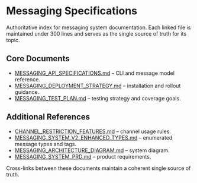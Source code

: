 # Messaging Specifications

Authoritative index for messaging system documentation. Each linked file is
maintained under 300 lines and serves as the single source of truth for its topic.

## Core Documents

- [MESSAGING_API_SPECIFICATIONS.md](MESSAGING_API_SPECIFICATIONS.md) – CLI and
  message model reference.
- [MESSAGING_DEPLOYMENT_STRATEGY.md](MESSAGING_DEPLOYMENT_STRATEGY.md) –
  installation and rollout guidance.
- [MESSAGING_TEST_PLAN.md](MESSAGING_TEST_PLAN.md) – testing strategy and
  coverage goals.

## Additional References

- [CHANNEL_RESTRICTION_FEATURES.md](CHANNEL_RESTRICTION_FEATURES.md) – channel
  usage rules.
- [MESSAGING_SYSTEM_V2_ENHANCED_TYPES.md](MESSAGING_SYSTEM_V2_ENHANCED_TYPES.md)
  – enumerated message types and tags.
- [MESSAGING_ARCHITECTURE_DIAGRAM.md](MESSAGING_ARCHITECTURE_DIAGRAM.md) –
  system diagram.
- [MESSAGING_SYSTEM_PRD.md](MESSAGING_SYSTEM_PRD.md) – product requirements.

Cross-links between these documents maintain a coherent single source of truth.

